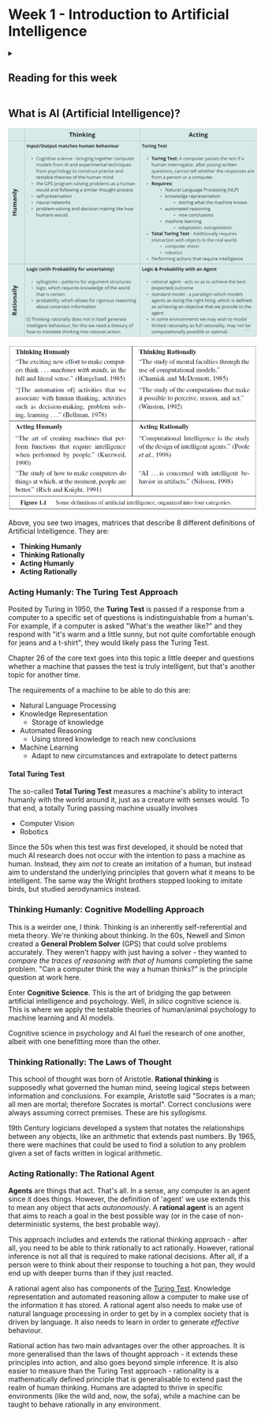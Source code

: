 # Week 1 - Introduction to Artificial Intelligence

<details><summary><h2>Reading for this week</h2></summary>

## Required Reading

### Lesson 1

Section 1.1 of Artificial Intelligence: A Modern Approach

### Lesson 2

Section 1.3, 1.4 and 1.5 of Artificial Intelligence: A Modern Approach

### Lesson 3

Section 3.1 of Artificial Intelligence: A Modern Approach

### Lesson 4

Section 7.1 of Artificial Intelligence: A Modern Approach

### Lesson 5

Section 19.1 of Artificial Intelligence: A Modern Approach

### Lesson 6

Article 1 - [Drones will soon decide who to kill](https://eu.alma.exlibrisgroup.com/leganto/public/44YORK_INST/citation/36793454880001381?auth=SAML)

Article 2 - [The everyday ethical challenges of self-driving cars](https://eu.alma.exlibrisgroup.com/leganto/public/44YORK_INST/citation/36793453910001381?auth=SAML)

Article 3 - [Mastering the game of Go with deep neural networks and tree search](https://eu.alma.exlibrisgroup.com/leganto/public/44YORK_INST/citation/36793445570001381?auth=SAML)

## Optional Reading

The following are recommended reading to provide some more background for the essay part of the first practical assessment:

[Self-Driving Cars](https://theconversation.com/will-self-driving-cars-reduce-energy-use-and-make-travel-better-for-the-environment-55363)

[The Trolley Problem](https://theconversation.com/the-trolley-dilemma-would-you-kill-one-person-to-save-five-57111)

[AI Has Yet to Create a Doomsday Machine](https://theconversation.com/no-need-to-panic-artificial-intelligence-has-yet-to-create-a-doomsday-machine-35148) (Which is reassuring I guess)

[The Environmental Impact of ChatGPT](https://earth.org/environmental-impact-chatgpt/)

</details>

## What is AI (Artificial Intelligence)?

![Thinking/Acting Humanly/Rationally Matrix](ai_matrix.png)

![Same with Quotes](quotes_matrix.png)

Above, you see two images, matrices that describe 8 different definitions of Artificial Intelligence. They are:

- **Thinking Humanly**
- **Thinking Rationally**
- **Acting Humanly**
- **Acting Rationally**

### Acting Humanly: The Turing Test Approach

Posited by Turing in 1950, the **Turing Test** is passed if a response from a computer to a specific set of questions is indistinguishable from a human's. For example, if a computer is asked "What's the weather like?" and they respond with "it's warm and a little sunny, but not quite comfortable enough for jeans and a t-shirt", they would likely pass the Turing Test.

Chapter 26 of the core text goes into this topic a little deeper and questions whether a machine that passes the test is truly intelligent, but that's another topic for another time.

The requirements of a machine to be able to do this are:

- Natural Language Processing
- Knowledge Representation
  - Storage of knowledge
- Automated Reasoning
  - Using stored knowledge to reach new conclusions
- Machine Learning
  - Adapt to new circumstances and extrapolate to detect patterns

#### Total Turing Test

The so-called **Total Turing Test** measures a machine's ability to interact humanly with the world around it, just as a creature with senses would. To that end, a totally Turing passing machine usually involves

- Computer Vision
- Robotics

Since the 50s when this test was first developed, it should be noted that much AI research does not occur with the intention to pass a machine as human. Instead, they aim *not* to create an imitation of a human, but instead aim to understand the underlying principles that govern what it means to be intelligent. The same way the Wright brothers stopped looking to imitate birds, but studied aerodynamics instead.

### Thinking Humanly: Cognitive Modelling Approach

This is a weirder one, I think. Thinking is an inherently self-referential and meta theory. We're thinking about thinking. In the 60s, Newell and Simon created a **General Problem Solver** (GPS) that could solve problems accurately. They weren't happy with just having a solver - they wanted to *compare the traces of reasoning with that of humans* completing the same problem. "Can a computer think the way a human thinks?" is the principle question at work here.

Enter **Cognitive Science**. This is the art of bridging the gap between artificial intelligence and psychology. Well, *in silico* cognitive science is. This is where we apply the testable theories of human/animal psychology to machine learning and AI models.

Cognitive science in psychology and AI fuel the research of one another, albeit with one benefitting more than the other.

### Thinking Rationally: The Laws of Thought

This school of thought was born of Aristotle. **Rational thinking** is supposedly what governed the human mind, seeing logical steps between information and conclusions. For example, Aristotle said "Socrates is a man; all men are mortal; therefore Socrates is mortal". Correct conclusions were always assuming correct premises. These are his *syllogisms*.

19th Century logicians developed a system that notates the relationships between any objects, like an arithmetic that extends past numbers. By 1965, there were machines that could be used to find a solution to any problem given a set of facts written in logical arithmetic.

### Acting Rationally: The Rational Agent

**Agents** are things that act. That's all. In a sense, any computer is an agent since it does things. However, the definition of 'agent' we use extends this to mean any object that acts *autonomously*. A **rational agent** is an agent that aims to reach a goal in the best possible way (or in the case of non-deterministic systems, the best probable way).

This approach includes and extends the rational thinking approach - after all, you need to be able to think rationally to act rationally. However, rational inference is not all that is required to make rational decisions. After all, if a person were to think about their response to touching a hot pan, they would end up with deeper burns than if they just reacted.

A rational agent also has components of the [Turing Test](#acting-humanly-the-turing-test-approach). Knowledge representation and automated reasoning allow a computer to make use of the information it has stored. A rational agent also needs to make use of natural language processing in order to get by in a complex society that is driven by language. It also needs to learn in order to generate *effective* behaviour.

Rational action has two main advantages over the other approaches. It is more generalised than the laws of thought approach - it extends these principles into action, and also goes beyond simple inference. It is also easier to measure than the Turing Test approach - rationality is a mathematically defined principle that is generalisable to extend past the realm of human thinking. Humans are adapted to thrive in specific environments (like the wild and, now, the sofa), while a machine can be taught to behave rationally in any environment.
